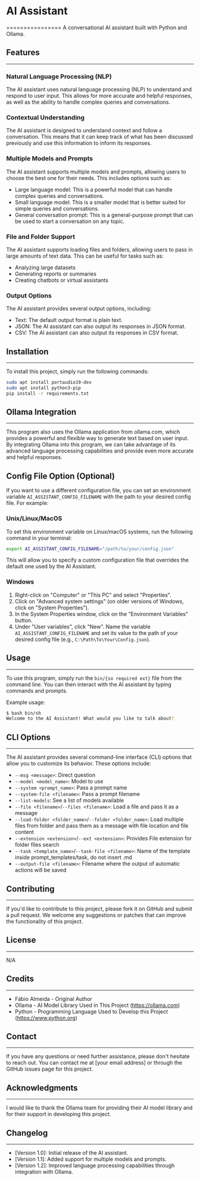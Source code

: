 # AI Assistant
================
A conversational AI assistant built with Python and Ollama.

## Features
----------------
### Natural Language Processing (NLP)
The AI assistant uses natural language processing (NLP) to understand and respond to user input. This allows for more accurate and helpful responses, as well as the ability to handle complex queries and conversations.

### Contextual Understanding
The AI assistant is designed to understand context and follow a conversation. This means that it can keep track of what has been discussed previously and use this information to inform its responses.

### Multiple Models and Prompts
The AI assistant supports multiple models and prompts, allowing users to choose the best one for their needs. This includes options such as:

* Large language model: This is a powerful model that can handle complex queries and conversations.
* Small language model: This is a smaller model that is better suited for simple queries and conversations.
* General conversation prompt: This is a general-purpose prompt that can be used to start a conversation on any topic.

### File and Folder Support
The AI assistant supports loading files and folders, allowing users to pass in large amounts of text data. This can be useful for tasks such as:

* Analyzing large datasets
* Generating reports or summaries
* Creating chatbots or virtual assistants

### Output Options
The AI assistant provides several output options, including:

* Text: The default output format is plain text.
* JSON: The AI assistant can also output its responses in JSON format.
* CSV: The AI assistant can also output its responses in CSV format.

## Installation
-----------------
To install this project, simply run the following commands:
```bash
sudo apt install portaudio19-dev
sudo apt install python3-pip
pip install -r requirements.txt
```
## Ollama Integration
---------------------
This program also uses the Ollama application from ollama.com, which provides a powerful and flexible way to generate text based on user input. By integrating Ollama into this program, we can take advantage of its advanced language processing capabilities and provide even more accurate and helpful responses.

## Config File Option (Optional)
If you want to use a different configuration file, you can set an environment variable `AI_ASSISTANT_CONFIG_FILENAME` with the path to your desired config file. For example:

### Unix/Linux/MacOS
To set this environment variable on Linux/macOS systems, run the following command in your terminal:
```bash
export AI_ASSISTANT_CONFIG_FILENAME="/path/to/your/config.json"                                                                                                             
```                                                                                                                                                                         
This will allow you to specify a custom configuration file that overrides the default one used by the AI Assistant.

### Windows

1. Right-click on "Computer" or "This PC" and select "Properties".
2. Click on "Advanced system settings" (on older versions of Windows, click on "System Properties").
3. In the System Properties window, click on the "Environment Variables" button.
4. Under "User variables", click "New". Name the variable `AI_ASSISTANT_CONFIG_FILENAME` and set its value to the path of your desired config file (e.g., `C:\Path\To\Your\Config.json`).


## Usage
--------------
To use this program, simply run the `bin/{so required ext}` file from the command line. You can then interact with the AI assistant by typing commands and prompts.

Example usage:
```bash
$ bash bin/sh
Welcome to the AI Assistant! What would you like to talk about?
```
## CLI Options
----------------
The AI assistant provides several command-line interface (CLI) options that allow you to customize its behavior. These options include:

* `--msg <message>`: Direct question
* `--model <model_name>`: Model to use
* `--system <prompt_name>`: Pass a prompt name
* `--system-file <filename>`: Pass a prompt filename
* `--list-models`: See a list of models available
* `--file <filename>`/`--files <filename>`: Load a file and pass it as a message
* `--load-folder <folder_name>`/`--folder <folder_name>`: Load multiple files from folder and pass them as a message with file location and file content
* `--extension <extension>`/`--ext <extension>`: Provides File extension for folder files search
* `--task <template_name>`/`--task-file <filename>`: Name of the template inside prompt_templates/task, do not insert .md
* `--output-file <filename>`: Filename where the output of automatic actions will be saved

## Contributing
----------------
If you'd like to contribute to this project, please fork it on GitHub and submit a pull request. We welcome any suggestions or patches that can improve the functionality of this project.

## License
-------------
N/A

## Credits
--------------
* Fábio Almeida - Original Author
* Ollama - AI Model Library Used in This Project (https://ollama.com)
* Python - Programming Language Used to Develop this Project (https://www.python.org)


## Contact
--------------

If you have any questions or need further assistance, please don't hesitate to reach out. You can contact me at [your email address] or through the GitHub issues page for this project.

## Acknowledgments
-----------------

I would like to thank the Ollama team for providing their AI model library and for their support in developing this project.

## Changelog
--------------

* [Version 1.0]: Initial release of the AI assistant.
* [Version 1.1]: Added support for multiple models and prompts.
* [Version 1.2]: Improved language processing capabilities through integration with Ollama.

